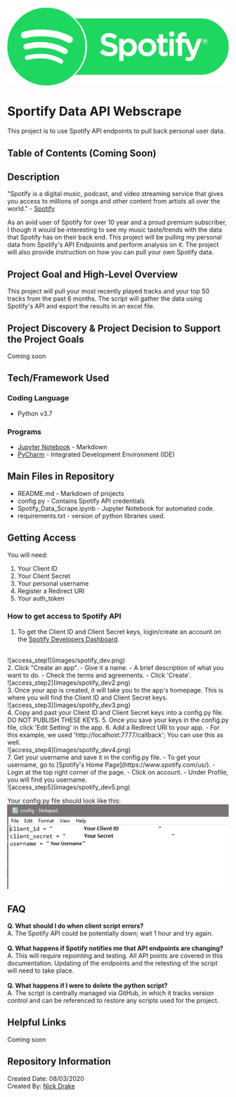 ![spotify_logo](images/spotify_logo3.png)

# Sportify Data API Webscrape
This project is to use Spotify API endpoints to pull back personal user data.

## Table of Contents (Coming Soon)

## Description
"Spotify is a digital music, podcast, and video streaming service that gives you access to millions of songs and other content from artists all over the world." - [Spotify](https://support.spotify.com/us/using_spotify/getting_started/what-is-spotify/)

As an avid user of Spotify for over 10 year and a proud premium subscriber, I though it would be interesting to see my music taste/trends with the data that Spotify has on their back end. This project will be pulling my personal data from Spotify's API Endpoints and perform analysis on it. The project will also provide instruction on how you can pull your own Spotify data.

## Project Goal and High-Level Overview
This project will pull your most recently played tracks and your top 50 tracks from the past 6 months. The script will gather the data using Spotify's API and export the results in an excel file.

## Project Discovery & Project Decision to Support the Project Goals
Coming soon
## Tech/Framework Used

### Coding Language
- Python v3.7

### Programs
- [Jupyter Notebook](https://jupyter.org/) - Markdown
- [PyCharm](https://www.jetbrains.com/pycharm/) - Integrated Development Environment (IDE)

## Main Files in Repository
- README.md - Markdown of projects
- config.py - Contains Spotify API credentials
- Spotify_Data_Scrape.ipynb - Jupyter Notebook for automated code.
- requirements.txt - version of python libraries used.

## Getting Access
You will need:
1. Your Client ID
2. Your Client Secret
3. Your personal username
3. Register a Redirect URI
4. Your auth_token

### How to get access to Spotify API
1. To get the Client ID and Client Secret keys, login/create an account on the [Spotify Developers Dashboard](https://developer.spotify.com/dashboard/login).
<br/>
![access_step1](images/spotify_dev.png)
<br/>
2. Click "Create an app".
  - Give it a name.
  - A brief description of what you want to do.
  - Check the terms and agreements.
  - Click 'Create'.
<br/>
![access_step2](images/spotify_dev2.png)
<br/>
3. Once your app is created, it will take you to the app's homepage. This is where you will find the Client ID and Client Secret keys.
<br/>
![access_step3](images/spotify_dev3.png)
<br/>
4. Copy and past your Client ID and Client Secret keys into a config.py file. DO NOT PUBLISH THESE KEYS.
5. Once you save your keys in the config.py file, click 'Edit Setting' in the app.
6. Add a Redirect URI to your app.
  - For this example, we used 'http://localhost:7777/callback'; You can use this as well.
<br/>
![access_step4](images/spotify_dev4.png)
<br/>
7. Get your username and save it in the config.py file.
- To get your username, go to [Spotify's Home Page](https://www.spotify.com/us/).
- Login at the top right corner of the page.
- Click on account.
- Under Profile, you will find you username.
<br/>
![access_step5](images/spotify_dev5.png)
<br/>

Your config.py file should look like this:
<br/>
![access_step6](images/spotify_dev6.png)
<br/>

## FAQ
**Q. What should I do when client script errors?**
<br/>
A. The Spotify API could be potentially down; wait 1 hour and try again.
<br/>
<br/>
**Q. What happens if Spotify notifies me that API endpoints are changing?**
<br/>
A. This will require repointing and testing.
All API points are covered in this documentation.
Updating of the endpoints and the retesting of the script will need to take place.
<br/>
<br/>
**Q. What happens if I were to delete the python script?**
<br/>
A. The script is centrally managed via GitHub, in which it tracks version control
and can be referenced to restore any scripts used for the project.

## Helpful Links
Coming soon

## Repository Information
Created Date: 08/03/2020 <br/>
Created By: [Nick Drake](mailto:nick@drakedata.io) <br/>

